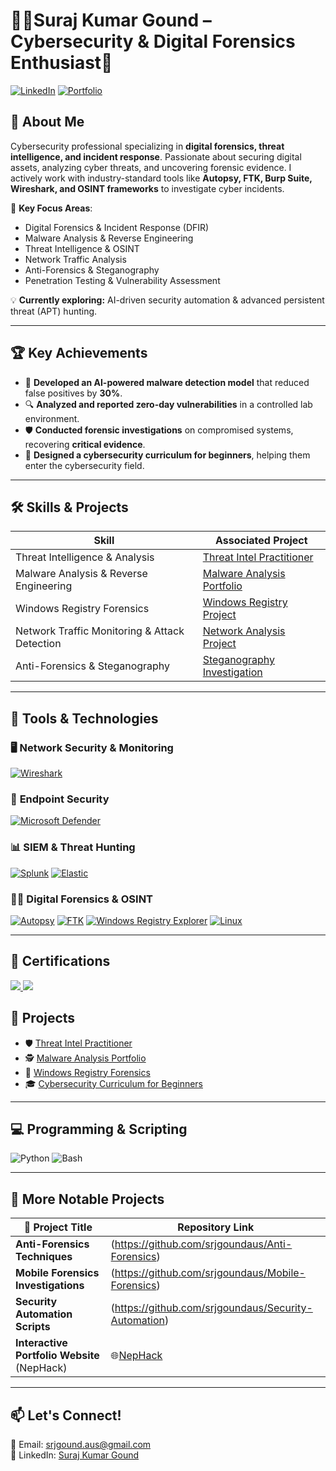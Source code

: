 # 👨‍💻Suraj Kumar Gound – Cybersecurity & Digital Forensics Enthusiast🔐  

[![LinkedIn](https://img.shields.io/badge/-LinkedIn-0072b1?&style=for-the-badge&logo=linkedin&logoColor=white)](https://www.linkedin.com/in/suraj-gound) [![Portfolio](https://img.shields.io/badge/-Visit_My_Portfolio-black?&style=for-the-badge&logo=github&logoColor=white)](https://www.nephack.com.au)  

## 🎯 About Me  

Cybersecurity professional specializing in **digital forensics, threat intelligence, and incident response**. Passionate about securing digital assets, analyzing cyber threats, and uncovering forensic evidence. I actively work with industry-standard tools like **Autopsy, FTK, Burp Suite, Wireshark, and OSINT frameworks** to investigate cyber incidents.  

🔹 **Key Focus Areas**:  
- Digital Forensics & Incident Response (DFIR)  
- Malware Analysis & Reverse Engineering  
- Threat Intelligence & OSINT  
- Network Traffic Analysis  
- Anti-Forensics & Steganography  
- Penetration Testing & Vulnerability Assessment  

💡 **Currently exploring:** AI-driven security automation & advanced persistent threat (APT) hunting.  

---

## 🏆 Key Achievements  

- 🥇 **Developed an AI-powered malware detection model** that reduced false positives by **30%**.  
- 🔍 **Analyzed and reported zero-day vulnerabilities** in a controlled lab environment.  
- 🛡️ **Conducted forensic investigations** on compromised systems, recovering **critical evidence**.  
- 📜 **Designed a cybersecurity curriculum for beginners**, helping them enter the cybersecurity field.  

---

## 🛠️ Skills & Projects  

| Skill                                         | Associated Project                                      |
|-----------------------------------------------|-------------------------------------------------------|
| Threat Intelligence & Analysis               | [Threat Intel Practitioner](https://github.com/srjgoundaus/Threat-Intel) |
| Malware Analysis & Reverse Engineering       | [Malware Analysis Portfolio](https://github.com/srjgoundaus/Malware-Analysis) |
| Windows Registry Forensics                   | [Windows Registry Project](https://github.com/srjgoundaus/Windows-Registry) |
| Network Traffic Monitoring & Attack Detection | [Network Analysis Project](https://github.com/srjgoundaus/Network-Monitoring) |
| Anti-Forensics & Steganography               | [Steganography Investigation](https://github.com/srjgoundaus/Steganography-Analysis) |

---

## 🔧 Tools & Technologies  

### 🖥️ **Network Security & Monitoring**  
[![Wireshark](https://img.shields.io/badge/-Wireshark-1679A7?&style=for-the-badge&logo=Wireshark&logoColor=white)]()  

### 🔐 **Endpoint Security**  
[![Microsoft Defender](https://img.shields.io/badge/-Microsoft_Defender_for_Endpoint-00A4EF?&style=for-the-badge&logo=Microsoft&logoColor=white)]()  

### 📊 **SIEM & Threat Hunting**  
[![Splunk](https://img.shields.io/badge/-Splunk-000000?&style=for-the-badge&logo=Splunk&logoColor=white)]()  [![Elastic](https://img.shields.io/badge/-Elastic-005571?&style=for-the-badge&logo=Elastic&logoColor=white)]()  

### 🕵️‍♂️ **Digital Forensics & OSINT**  
[![Autopsy](https://img.shields.io/badge/-Autopsy-000000?&style=for-the-badge&logoColor=white)]()  [![FTK](https://img.shields.io/badge/-FTK-FF4500?&style=for-the-badge&logoColor=white)]()  [![Windows Registry Explorer](https://img.shields.io/badge/-Windows_Registry_Explorer-4B0082?&style=for-the-badge&logoColor=white)]()  [![Linux](https://img.shields.io/badge/-Linux-FCC624?&style=for-the-badge&logo=linux&logoColor=black)]()  

---

## 📜 Certifications  
<div>
    <a href="https://www.coursera.org/professional-certificates/google-cybersecurity" target="_blank">
        <img src="https://img.shields.io/badge/-Google Cybersecurity Professional-000080?&style=for-the-badge&logoColor=white" />
    </a>
    <img src="https://img.shields.io/badge/-Comptia Security+ : Inprogress....-4D4D4D?&style=for-the-badge&logoColor=white" />
</div>

## 🚀 Projects  

- 🛡️ [Threat Intel Practitioner](https://github.com/srjgoundaus/Threat-Intel)  
- 🕵️ [Malware Analysis Portfolio](https://github.com/srjgoundaus/Malware-Analysis)  
- 🔎 [Windows Registry Forensics](https://github.com/srjgoundaus/Windows-Registry)  
- 🎓 [Cybersecurity Curriculum for Beginners](https://github.com/srjgoundaus/Cybersecurity-Training)  

---

## 💻 Programming & Scripting  

![Python](https://img.shields.io/badge/Python-blue?style=for-the-badge&logo=python)  ![Bash](https://img.shields.io/badge/Bash-black?style=for-the-badge&logo=gnu-bash)  

---

## 🔗 More Notable Projects  

| 📌 Project Title                              |  Repository Link |
|-----------------------------------------------|------------------------------------------------|
| **Anti-Forensics Techniques**                | (https://github.com/srjgoundaus/Anti-Forensics) |
| **Mobile Forensics Investigations**          | (https://github.com/srjgoundaus/Mobile-Forensics) |
| **Security Automation Scripts**              | (https://github.com/srjgoundaus/Security-Automation) |
| **Interactive Portfolio Website** (NepHack)  | 🌐[NepHack](https://www.nephack.com.au)
---

## 📫 Let's Connect!  

📧 Email: [srjgound.aus@gmail.com](mailto:srjgound.aus@gmail.com)  
💼 LinkedIn: [Suraj Kumar Gound](https://www.linkedin.com/in/suraj-gound)  
